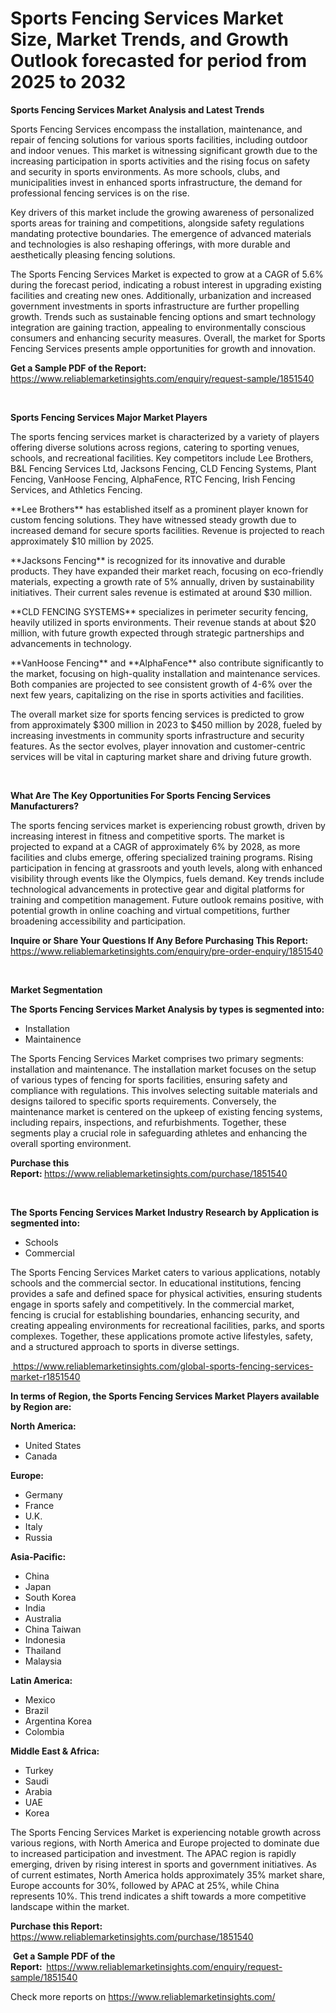 <p><h1>Sports Fencing Services Market Size, Market Trends, and Growth Outlook forecasted for period from 2025 to 2032</h1></p><p><strong>Sports Fencing Services Market Analysis and Latest Trends</strong></p>
<p><p>Sports Fencing Services encompass the installation, maintenance, and repair of fencing solutions for various sports facilities, including outdoor and indoor venues. This market is witnessing significant growth due to the increasing participation in sports activities and the rising focus on safety and security in sports environments. As more schools, clubs, and municipalities invest in enhanced sports infrastructure, the demand for professional fencing services is on the rise.</p><p>Key drivers of this market include the growing awareness of personalized sports areas for training and competitions, alongside safety regulations mandating protective boundaries. The emergence of advanced materials and technologies is also reshaping offerings, with more durable and aesthetically pleasing fencing solutions.</p><p>The Sports Fencing Services Market is expected to grow at a CAGR of 5.6% during the forecast period, indicating a robust interest in upgrading existing facilities and creating new ones. Additionally, urbanization and increased government investments in sports infrastructure are further propelling growth. Trends such as sustainable fencing options and smart technology integration are gaining traction, appealing to environmentally conscious consumers and enhancing security measures. Overall, the market for Sports Fencing Services presents ample opportunities for growth and innovation.</p></p>
<p><strong>Get a Sample PDF of the Report:&nbsp;</strong> <a href="https://www.reliablemarketinsights.com/enquiry/request-sample/1851540?utm_campaign=3317&utm_medium=2&utm_source=Github&utm_content=ia&utm_term=26032025&utm_id=sports-fencing-services">https://www.reliablemarketinsights.com/enquiry/request-sample/1851540</a></p>
<p>&nbsp;</p>
<p><strong>Sports Fencing Services Major Market Players</strong></p>
<p><p>The sports fencing services market is characterized by a variety of players offering diverse solutions across regions, catering to sporting venues, schools, and recreational facilities. Key competitors include Lee Brothers, B&L Fencing Services Ltd, Jacksons Fencing, CLD Fencing Systems, Plant Fencing, VanHoose Fencing, AlphaFence, RTC Fencing, Irish Fencing Services, and Athletics Fencing.</p><p>**Lee Brothers** has established itself as a prominent player known for custom fencing solutions. They have witnessed steady growth due to increased demand for secure sports facilities. Revenue is projected to reach approximately $10 million by 2025.</p><p>**Jacksons Fencing** is recognized for its innovative and durable products. They have expanded their market reach, focusing on eco-friendly materials, expecting a growth rate of 5% annually, driven by sustainability initiatives. Their current sales revenue is estimated at around $30 million.</p><p>**CLD FENCING SYSTEMS** specializes in perimeter security fencing, heavily utilized in sports environments. Their revenue stands at about $20 million, with future growth expected through strategic partnerships and advancements in technology.</p><p>**VanHoose Fencing** and **AlphaFence** also contribute significantly to the market, focusing on high-quality installation and maintenance services. Both companies are projected to see consistent growth of 4-6% over the next few years, capitalizing on the rise in sports activities and facilities.</p><p>The overall market size for sports fencing services is predicted to grow from approximately $300 million in 2023 to $450 million by 2028, fueled by increasing investments in community sports infrastructure and security features. As the sector evolves, player innovation and customer-centric services will be vital in capturing market share and driving future growth.</p></p>
<p>&nbsp;</p>
<p><strong>What Are The Key Opportunities For Sports Fencing Services Manufacturers?</strong></p>
<p><p>The sports fencing services market is experiencing robust growth, driven by increasing interest in fitness and competitive sports. The market is projected to expand at a CAGR of approximately 6% by 2028, as more facilities and clubs emerge, offering specialized training programs. Rising participation in fencing at grassroots and youth levels, along with enhanced visibility through events like the Olympics, fuels demand. Key trends include technological advancements in protective gear and digital platforms for training and competition management. Future outlook remains positive, with potential growth in online coaching and virtual competitions, further broadening accessibility and participation.</p></p>
<p><strong>Inquire or Share Your Questions If Any Before Purchasing This Report:</strong> <a href="https://www.reliablemarketinsights.com/enquiry/pre-order-enquiry/1851540?utm_campaign=3317&utm_medium=2&utm_source=Github&utm_content=ia&utm_term=26032025&utm_id=sports-fencing-services">https://www.reliablemarketinsights.com/enquiry/pre-order-enquiry/1851540</a></p>
<p>&nbsp;</p>
<p><strong>Market Segmentation</strong></p>
<p><strong>The Sports Fencing Services Market Analysis by types is segmented into:</strong></p>
<p><ul><li>Installation</li><li>Maintainence</li></ul></p>
<p><p>The Sports Fencing Services Market comprises two primary segments: installation and maintenance. The installation market focuses on the setup of various types of fencing for sports facilities, ensuring safety and compliance with regulations. This involves selecting suitable materials and designs tailored to specific sports requirements. Conversely, the maintenance market is centered on the upkeep of existing fencing systems, including repairs, inspections, and refurbishments. Together, these segments play a crucial role in safeguarding athletes and enhancing the overall sporting environment.</p></p>
<p><strong>Purchase this Report:&nbsp;</strong><a href="https://www.reliablemarketinsights.com/purchase/1851540?utm_campaign=3317&utm_medium=2&utm_source=Github&utm_content=ia&utm_term=26032025&utm_id=sports-fencing-services">https://www.reliablemarketinsights.com/purchase/1851540</a></p>
<p>&nbsp;</p>
<p><strong>The Sports Fencing Services Market Industry Research by Application is segmented into:</strong></p>
<p><ul><li>Schools</li><li>Commercial</li></ul></p>
<p><p>The Sports Fencing Services Market caters to various applications, notably schools and the commercial sector. In educational institutions, fencing provides a safe and defined space for physical activities, ensuring students engage in sports safely and competitively. In the commercial market, fencing is crucial for establishing boundaries, enhancing security, and creating appealing environments for recreational facilities, parks, and sports complexes. Together, these applications promote active lifestyles, safety, and a structured approach to sports in diverse settings.</p></p>
<p><a href="https://www.reliablemarketinsights.com/global-sports-fencing-services-market-r1851540?utm_campaign=3317&utm_medium=2&utm_source=Github&utm_content=ia&utm_term=26032025&utm_id=sports-fencing-services">&nbsp;https://www.reliablemarketinsights.com/global-sports-fencing-services-market-r1851540</a></p>
<p><strong>In terms of Region, the Sports Fencing Services Market Players available by Region are:</strong></p>
<p>
    <p> <strong> North America: </strong>
        <ul>
            <li>United States</li>
            <li>Canada</li>
        </ul>
        </p> 
    <p> <strong> Europe: </strong>
        <ul>
            <li>Germany</li>
            <li>France</li>
            <li>U.K.</li>
            <li>Italy</li>
            <li>Russia</li>
        </ul>
        </p> 
    <p> <strong> Asia-Pacific: </strong>
        <ul>
            <li>China</li>
            <li>Japan</li>
            <li>South Korea</li>
            <li>India</li>
            <li>Australia</li>
            <li>China Taiwan</li>
            <li>Indonesia</li>
            <li>Thailand</li>
            <li>Malaysia</li>
        </ul>
        </p> 
    <p> <strong> Latin America: </strong>
        <ul>
            <li>Mexico</li>
            <li>Brazil</li>
            <li>Argentina Korea</li>
            <li>Colombia</li>
        </ul>
        </p> 
    <p> <strong> Middle East & Africa: </strong>
        <ul>
            <li>Turkey</li>
            <li>Saudi</li>
            <li>Arabia</li>
            <li>UAE</li>
            <li>Korea</li>
        </ul>
    </p>
    </p>
<p><p>The Sports Fencing Services Market is experiencing notable growth across various regions, with North America and Europe projected to dominate due to increased participation and investment. The APAC region is rapidly emerging, driven by rising interest in sports and government initiatives. As of current estimates, North America holds approximately 35% market share, Europe accounts for 30%, followed by APAC at 25%, while China represents 10%. This trend indicates a shift towards a more competitive landscape within the market.</p></p>
<p><strong>Purchase this Report: </strong><a href="https://www.reliablemarketinsights.com/purchase/1851540?utm_campaign=3317&utm_medium=2&utm_source=Github&utm_content=ia&utm_term=26032025&utm_id=sports-fencing-services">https://www.reliablemarketinsights.com/purchase/1851540</a></p>
<p>&nbsp;<strong>Get a Sample PDF of the Report:&nbsp;&nbsp;</strong><a href="https://www.reliablemarketinsights.com/enquiry/request-sample/1851540?utm_campaign=3317&utm_medium=2&utm_source=Github&utm_content=ia&utm_term=26032025&utm_id=sports-fencing-services">https://www.reliablemarketinsights.com/enquiry/request-sample/1851540</a></p>
<p><strong></strong></p>
<p>Check more reports on <a href="https://www.reliablemarketinsights.com/?utm_campaign=3317&utm_medium=2&utm_source=Github&utm_content=ia&utm_term=26032025&utm_id=sports-fencing-services">https://www.reliablemarketinsights.com/</a></p>
